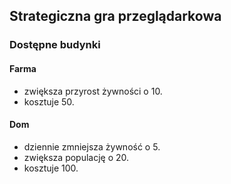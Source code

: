 ## Strategiczna gra przeglądarkowa
### Dostępne budynki
#### Farma
- zwiększa przyrost żywności o 10.
- kosztuje 50.
#### Dom
- dziennie zmniejsza żywność o 5.
- zwiększa populację o 20.
- kosztuje 100.
